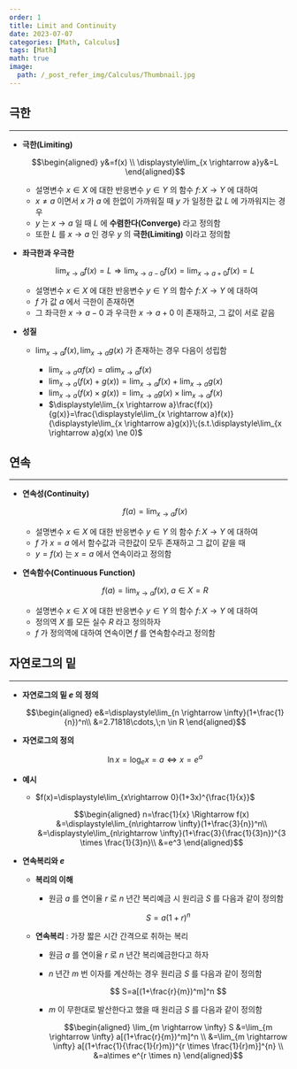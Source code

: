 ```yaml
---
order: 1
title: Limit and Continuity
date: 2023-07-07
categories: [Math, Calculus]
tags: [Math]
math: true
image:
  path: /_post_refer_img/Calculus/Thumbnail.jpg
---
```


## 극한
-----

- **극한(Limiting)**

    $$\begin{aligned}
    y&=f(x) \\
    \displaystyle\lim_{x  \rightarrow a}y&=L
    \end{aligned}$$

    - 설명변수 $x \in X$ 에 대한 반응변수 $y \in Y$ 의 함수 $f:\,X\rightarrow Y$ 에 대하여
    - $x \ne a$ 이면서 $x$ 가 $a$ 에 한없이 가까워질 때 $y$ 가 일정한 값 $L$ 에 가까워지는 경우
    - $y$ 는 $x  \rightarrow a$ 일 때 $L$ 에 **수렴한다(Converge)** 라고 정의함
    - 또한 $L$ 를 $x  \rightarrow a$ 인 경우 $y$ 의 **극한(Limiting)** 이라고 정의함

- **좌극한과 우극한**

    $$
    \displaystyle\lim_{x  \rightarrow a}f(x)=L \Rightarrow \displaystyle\lim_{x  \rightarrow a-0}f(x)=\displaystyle\lim_{x  \rightarrow a+0}f(x)=L
    $$

    - 설명변수 $x \in X$ 에 대한 반응변수 $y \in Y$ 의 함수 $f:\,X\rightarrow Y$ 에 대하여
    - $f$ 가 값 $a$ 에서 극한이 존재하면
    - 그 좌극한 $x  \rightarrow a-0$ 과 우극한 $x  \rightarrow a+0$ 이 존재하고, 그 값이 서로 같음

- **성질**
    - $\displaystyle\lim_{x  \rightarrow a}f(x), \displaystyle\lim_{x  \rightarrow a}g(x)$ 가 존재하는 경우 다음이 성립함

        - $\displaystyle\lim_{x  \rightarrow a}\alpha f(x)=\alpha\displaystyle\lim_{x  \rightarrow a}f(x)$
        - $\displaystyle\lim_{x  \rightarrow a}(f(x)+g(x))=\displaystyle\lim_{x  \rightarrow a}f(x)+\displaystyle\lim_{x  \rightarrow a}g(x)$
        - $\displaystyle\lim_{x  \rightarrow a}(f(x) \times g(x))=\displaystyle\lim_{x  \rightarrow a}g(x) \times \displaystyle\lim_{x  \rightarrow a}f(x)$
        - $\displaystyle\lim_{x  \rightarrow a}\frac{f(x)}{g(x)}=\frac{\displaystyle\lim_{x  \rightarrow a}f(x)}{\displaystyle\lim_{x  \rightarrow a}g(x)}\;(s.t.\displaystyle\lim_{x  \rightarrow a}g(x) \ne 0)$

## 연속
-----

- **연속성(Continuity)**

    $$
    f(a)=\displaystyle\lim_{x  \rightarrow a}f(x)
    $$

    - 설명변수 $x \in X$ 에 대한 반응변수 $y \in Y$ 의 함수 $f:\,X\rightarrow Y$ 에 대하여
    - $f$ 가 $x=a$ 에서 함수값과 극한값이 모두 존재하고 그 값이 같을 때
    - $y=f(x)$ 는 $x=a$ 에서 연속이라고 정의함

- **연속함수(Continuous Function)**

    $$
    f(a)=\displaystyle\lim_{x  \rightarrow a}f(x), \; a \in X=R
    $$

    - 설명변수 $x \in X$ 에 대한 반응변수 $y \in Y$ 의 함수 $f:\,X\rightarrow Y$ 에 대하여
    - 정의역 $X$ 를 모든 실수 $R$ 라고 정의하자
    - $f$ 가 정의역에 대하여 연속이면 $f$ 를 연속함수라고 정의함

## 자연로그의 밑
-----

- **자연로그의 밑 $e$ 의 정의**

    $$\begin{aligned}
    e&=\displaystyle\lim_{n \rightarrow \infty}(1+\frac{1}{n})^n\\
    &=2.71818\cdots,\;n \in R
    \end{aligned}$$

- **자연로그의 정의**

    $$
    \ln x=\log_e x=a \Leftrightarrow x=e^a
    $$

- **예시**
    - $f(x)=\displaystyle\lim_{x\rightarrow 0}(1+3x)^{\frac{1}{x}}$

        $$\begin{aligned}
        n=\frac{1}{x} \Rightarrow 
        f(x)
        &=\displaystyle\lim_{n\rightarrow \infty}(1+\frac{3}{n})^n\\
        &=\displaystyle\lim_{n\rightarrow \infty}(1+\frac{3}{\frac{1}{3}n})^{3 \times \frac{1}{3}n}\\
        &=e^3
        \end{aligned}$$

- **연속복리와 $e$**
    - **복리의 이해**
        - 원금 $a$ 를 연이율 $r$ 로 $n$ 년간 복리예금 시 원리금 $S$ 를 다음과 같이 정의함

            $$
            S=a(1+r)^n
            $$
    
    - **연속복리** : 가장 짧은 시간 간격으로 취하는 복리
        - 원금 $a$ 를 연이율 $r$ 로 $n$ 년간 복리예금한다고 하자
        - $n$ 년간 $m$ 번 이자를 계산하는 경우 원리금 $S$ 를 다음과 같이 정의함

            $$
            S=a[(1+\frac{r}{m})^m]^n
            $$
        
        - $m$ 이 무한대로 발산한다고 했을 때 원리금 $S$ 를 다음과 같이 정의함

            $$\begin{aligned}
            \lim_{m \rightarrow \infty} S
            &=\lim_{m \rightarrow \infty} a[(1+\frac{r}{m})^m]^n \\
            &=\lim_{m \rightarrow \infty} a[(1+\frac{1}{\frac{1}{r}m})^{r \times \frac{1}{r}m}]^{n} \\
            &=a\times e^{r \times n}
            \end{aligned}$$